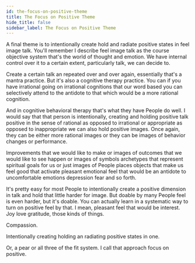 ```yaml
---
id: the-focus-on-positive-theme
title: The Focus on Positive Theme
hide_title: false
sidebar_label: The Focus on Positive Theme
---
```

A final theme is to intentionally create hold and radiate positive states in feel image talk. You'll remember I describe feel image talk as the course objective system that's the world of thought and emotion. We have internal control over it to a certain extent, particularly talk, we can decide to.

Create a certain talk an repeated over and over again, essentially that's a mantra practice. But it's also a cognitive therapy practice. You can if you have irrational going on irrational cognitions that our word based you can selectively attend to the antidote to that which would be a more rational cognition.

And in cognitive behavioral therapy that's what they have People do well. I would say that that person is intentionally, creating and holding positive talk positive in the sense of rational as opposed to irrational or appropriate as opposed to inappropriate we can also hold positive images. Once again, they can be either more rational images or they can be images of behavior changes or performance.

Improvements that we would like to make or images of outcomes that we would like to see happen or images of symbols archetypes that represent spiritual goals for us or just images of People places objects that make us feel good that activate pleasant emotional feel that would be an antidote to uncomfortable emotions depression fear and so forth.

It's pretty easy for most People to intentionally create a positive dimension in talk and hold that little harder for image. But doable by many People feel is even harder, but it's doable. You can actually learn in a systematic way to turn on positive feel by that. I mean, pleasant feel that would be interest. Joy love gratitude, those kinds of things.

Compassion.

Intentionally creating holding an radiating positive states in one.

Or, a pear or all three of the fit system. I call that approach focus on positive.

